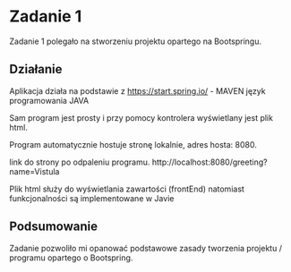 # Zadanie 1

Zadanie 1 polegało na stworzeniu projektu opartego na Bootspringu.

## Działanie

Aplikacja działa na podstawie z https://start.spring.io/ - MAVEN
język programowania JAVA 

Sam program jest prosty i przy pomocy kontrolera wyświetlany jest plik html. 

Program automatycznie hostuje stronę lokalnie, adres hosta: 8080. 

link do strony po odpaleniu programu.  http://localhost:8080/greeting?name=Vistula
 
Plik html służy do wyświetlania zawartości (frontEnd) natomiast funkcjonalności są implementowane w Javie

 
## Podsumowanie 

Zadanie pozwoliło mi opanować podstawowe zasady tworzenia projektu / programu opartego o Bootspring. 
